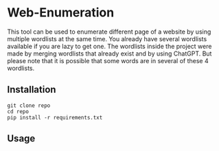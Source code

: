# Web-Enumeration

This tool can be used to enumerate different page of a website by using multiple wordlists at the same time. You already have several wordlists available if you are lazy to get one. The wordlists inside the project were made by merging wordlists that already exist and by using ChatGPT. But please note that it is possible that some words are in several of these 4 wordlists.

## Installation

```
git clone repo
cd repo
pip install -r requirements.txt
```

## Usage

